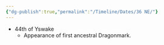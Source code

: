 ```yaml
---
{"dg-publish":true,"permalink":"/Timeline/Dates/36 NE/"}
---
```


- 44th of Yswake
	- Appearance of first ancestral Dragonmark.